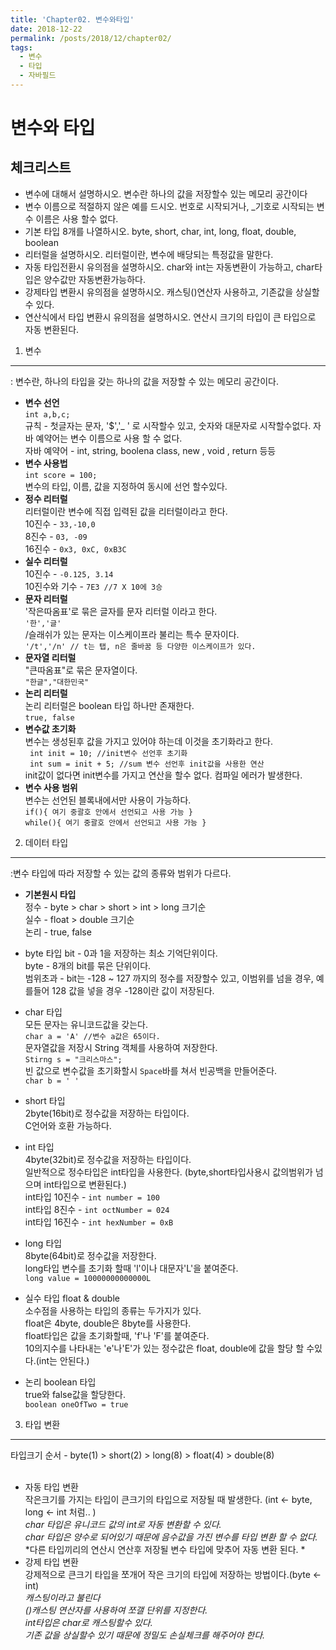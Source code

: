 ```yaml
---
title: 'Chapter02. 변수와타입'
date: 2018-12-22
permalink: /posts/2018/12/chapter02/
tags:
  - 변수
  - 타입
  - 자바필드
---
```



변수와 타입
======

체크리스트 
------
* 변수에 대해서 설명하시오.
변수란 하나의 값을 저장할수 있는 메모리 공간이다
* 변수 이름으로 적절하지 않은 예를 드시오.
번호로 시작되거나, _기호로 시작되는 변수 이름은 사용 할수 없다.
* 기본 타입 8개를 나열하시오.
byte, short, char, int, long, float, double, boolean
* 리터럴을 설명하시오.
리터럴이란, 변수에 배당되는 특정값을 말한다.
* 자동 타입전환시 유의점을 설명하시오.
char와 int는 자동변환이 가능하고, char타입은 양수값만 자동변환가능하다. 
* 강제타입 변환시 유의점을 설명하시오.
캐스팅()연산자 사용하고, 기존값을 상실할수 있다.
* 연산식에서 타입 변환시 유의점을 설명하시오.
연산시 크기의 타입이 큰 타입으로 자동 변환된다.  


1. 변수 
------
: 변수란, 하나의 타입을 갖는 하나의 값을 저장할 수 있는 메모리 공간이다.<br>

- **변수 선언**<br>
 `int a,b,c;`<br>
 규칙 - 첫글자는 문자, '$','_ ' 로 시작할수 있고, 숫자와 대문자로 시작할수없다. 자바 예약어는 변수 이름으로 사용 할 수 없다.<br>
 자바 예약어 - int, string, boolena class, new , void , return 등등<br>
- **변수 사용법**<br>
`int score = 100;`<br>
변수의 타입, 이름, 값을 지정하여 동시에 선언 할수있다.<br>
- **정수 리터럴**<br>
리터럴이란 변수에 직접 입력된 값을 리터럴이라고 한다.<br>
10진수 - `33,-10,0` <br>
8진수 - `03, -09` <br>
16진수 - `0x3, 0xC, 0xB3C`<br> 
- **실수 리터럴**<br>
10진수 - `-0.125, 3.14`<br>
10진수와 기수 - `7E3 //7 X 10에 3승`<br>
- **문자 리터럴**<br>
'작은따옴표'로 묶은 글자를 문자 리터럴 이라고 한다.<br>
 `'한','글'`<br>
 /슬래쉬가 있는 문자는 이스케이프라 불리는 특수 문자이다.<br>
 `'/t','/n' // t는 탭, n은 줄바꿈 등 다양한 이스케이프가 있다.`<br>
- **문자열 리터럴**<br>
 "큰따옴표"로 묶은 문자열이다. <br>
 `"한글","대한민국"`<br>
- **논리 리터럴**<br>
논리 리터럴은 boolean 타입 하나만 존재한다.<br>
  `true, false`<br>
- **변수값 초기화**<br>
변수는 생성된후 값을 가지고 있어야 하는데 이것을 초기화라고 한다. <br>
` int init = 10; //init변수 선언후 초기화`<br>
` int sum = init + 5; //sum 변수 선언후 init값을 사용한 연산`<br>
 init값이 없다면 init변수를 가지고 연산을 할수 없다. 컴파일 에러가 발생한다.<br>
- **변수 사용 범위**<br>
변수는 선언된 블록내에서만 사용이 가능하다.<br>
`if(){ 여기 중괄호 안에서 선언되고 사용 가능 }`<br>
`while(){ 여기 중괄호 안에서 선언되고 사용 가능 }`<br>

2. 데이터 타입 
------
:변수 타입에 따라 저장할 수 있는 값의 종류와 범위가 다르다. <br>

- **기본원시 타입**<br>
정수 - byte > char > short > int > long 크기순<br>
실수 - float > double 크기순<br>
논리 - true, false <br>

- byte 타입
bit - 0과 1을 저장하는 최소 기억단위이다.<br>
byte - 8개의 bit를 묶은 단위이다.<br>
범위초과 - bit는 -128 ~ 127 까지의 정수를 저장할수 있고, 이범위를 넘을 경우, 예를들어 128 값을 넣을 경우 -128이란 값이 저장된다.<br>

- char 타입<br> 
모든 문자는 유니코드값을 갖는다. <br>
`char a = 'A' //변수 a값은 65이다.` <br>
문자열값을 저장시 String 객체를 사용하여 저장한다.<br> `Stirng s = "크리스마스";`<br>
빈 값으로 변수값을 초기화할시 `Space`바를 쳐서 빈공백을 만들어준다.<br> `char b = ' '`<br>

- short 타입<br>
2byte(16bit)로 정수값을 저장하는 타입이다.<br>
C언어와 호환 가능하다.<br>

- int 타입<br>
4byte(32bit)로 정수값을 저장하는 타입이다.<br>
일반적으로 정수타입은 int타입을 사용한다. (byte,short타입사용시 값의범위가 넘으며 int타입으로 변환된다.)<br>
int타입 10진수 - `int number = 100`<br>
int타입 8진수 - `int octNumber = 024`<br>
int타입 16진수 - `int hexNumber = 0xB`<br>

- long 타입<br>
8byte(64bit)로 정수값을 저장한다.<br>
long타입 변수를 초기화 할때 'l'이나 대문자'L'을 붙여준다. <br>
`long value = 10000000000000L`<br>

- 실수 타입 float & double<br>
소수점을 사용하는 타입의 종류는 두가지가 있다.<br>
float은 4byte, double은 8byte를 사용한다. <br>
float타입은 값을 초기화할때, 'f'나 'F'를 붙여준다. <br>
10의지수를 나타내는 'e'나'E'가 있는 정수값은 float, double에 값을 할당 할 수있다.(int는 안된다.)<br>

- 논리 boolean 타입 <br>
true와 false값을 할당한다.<br>
`boolean oneOfTwo = true`<br>

3. 타입 변환<br>
------
타입크기 순서 - byte(1) > short(2) > long(8) > float(4) > double(8) <br>
<br>
- 자동 타입 변환<br>
작은크기를 가지는 타입이 큰크기의 타입으로 저장될 때 발생한다. (int <- byte, long <- int 처럼.. )<br>
*char 타입은 유니코드 값의 int로 자동 변환할 수 있다.*<br>
*char 타입은 양수로 되어있기 때문에 음수값을 가진 변수를 타입 변환 할 수 없다.*<br>
*다른 타입끼리의 연산시 연산후 저장될 변수 타입에 맞추어 자동 변환 된다. *<br>
- 강제 타입 변환<br>
강제적으로 큰크기 타입을 쪼개어 작은 크기의 타입에 저장하는 방법이다.(byte <- int)<br>
*캐스팅이라고 불린다*<br>
*()캐스팅 연산자를 사용하여 쪼갤 단위를 지정한다.*<br>
*int타입은 char로 캐스팅할수 있다.*<br>
*기존 값을 상실할수 있기 때문에 정밀도 손실체크를 해주어야 한다.*<br>





